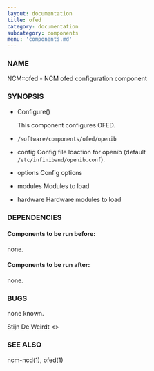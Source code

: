 ```yaml
---
layout: documentation
title: ofed
category: documentation
subcategory: components
menu: 'components.md'
---
```

### NAME

NCM::ofed - NCM ofed configuration component

### SYNOPSIS

- Configure()

    This component configures OFED.

- `/software/components/ofed/openib`
- config 
Config file loaction for openib (default `/etc/infiniband/openib.conf`).
- options
Config options
- modules
Modules to load
- hardware
Hardware modules to load

### DEPENDENCIES

#### Components to be run before:

none.

#### Components to be run after:

none.

### BUGS

none known.

Stijn De Weirdt &lt;&gt;

### SEE ALSO

ncm-ncd(1), ofed(1)
